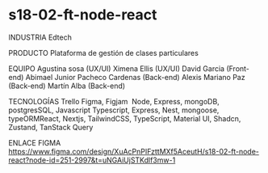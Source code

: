 ﻿# s18-02-ft-node-react
INDUSTRIA
Edtech

PRODUCTO
Plataforma de gestión de clases particulares

EQUIPO
Agustina sosa (UX/UI)
Ximena Ellis (UX/UI)
David Garcia (Front-end)
Abimael Junior Pacheco Cardenas (Back-end)
Alexis Mariano Paz (Back-end)
Martín Alba (Back-end)

TECNOLOGÍAS
Trello
Figma, Figjam 
Node, Express, mongoDB, postgresSQL, Javascript Typescript, Express, Nest, mongoose, typeORMReact, Nextjs, TailwindCSS, TypeScript, Material UI, Shadcn, Zustand, TanStack Query

ENLACE FIGMA
https://www.figma.com/design/XuAcPnPIFzttMXf5AceutH/s18-02-ft-node-react?node-id=251-2997&t=uNGAiUjSTKdlf3mw-1

